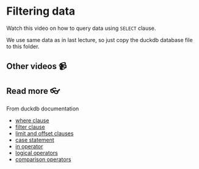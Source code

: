 # Filtering data


Watch this video on how to query data using `SELECT` clause. 
<!-- [![setup duckdb and dbeaver and testing](https://github.com/kokchun/assets/blob/main/oop_advanced/dbeaver_setup.png?raw=true)](https://youtu.be/b9VMLSXKHwk) -->

We use same data as in last lecture, so just copy the duckdb database file to this folder.

## Other videos 📹

## Read more 👓

From duckdb documentation

- [where clause ](https://duckdb.org/docs/sql/query_syntax/where)
- [filter clause](https://duckdb.org/docs/sql/query_syntax/filter)
- [limit and offset clauses](https://duckdb.org/docs/sql/query_syntax/limit)
- [case statement](https://duckdb.org/docs/sql/expressions/case)
- [in operator](https://duckdb.org/docs/sql/expressions/in)
- [logical operators](https://duckdb.org/docs/sql/expressions/logical_operators)
- [comparison operators](https://duckdb.org/docs/sql/expressions/comparison_operators)